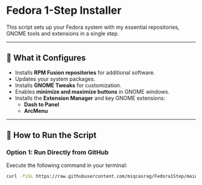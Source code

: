 # Fedora 1-Step Installer

This script sets up your Fedora system with my essential repositories, GNOME tools and extensions in a single step.

---

## 📜 **What it Configures**

- Installs **RPM Fusion repositories** for additional software.
- Updates your system packages.
- Installs **GNOME Tweaks** for customization.
- Enables **minimize and maximize buttons** in GNOME windows.
- Installs the **Extension Manager** and key GNOME extensions:
  - **Dash to Panel**
  - **ArcMenu**

---

## 🚀 **How to Run the Script**

### Option 1: Run Directly from GitHub

Execute the following command in your terminal:

```bash
curl -fsSL https://raw.githubusercontent.com/miqcasrag/Fedora1Step/main/Fedora1Step.sh -o Fedora1Step.sh && sudo bash Fedora1Step.sh

